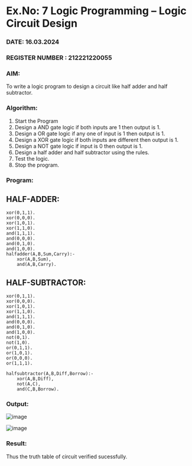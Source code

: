 # Ex.No: 7  Logic Programming –  Logic Circuit Design

### DATE:  16.03.2024

### REGISTER NUMBER : 212221220055

### AIM: 
To write a logic program to design a circuit like half adder and half subtractor.

###  Algorithm:
1. Start the Program
2. Design a AND gate logic if both inputs are 1 then output is 1.
3. Design a OR gate logic if any one of input is 1 then output is 1.
4. Design a XOR gate logic if both inputs are different then output is 1.
5. Design a NOT gate logic if input is 0 then output is 1.
6. Design a half adder and half subtractor using the rules.
7. Test the logic.
8. Stop the program.

### Program:

## HALF-ADDER:
```
xor(0,1,1).
xor(0,0,0).
xor(1,0,1).
xor(1,1,0).
and(1,1,1).
and(0,0,0).
and(0,1,0).
and(1,0,0).
halfadder(A,B,Sum,Carry):-
    xor(A,B,Sum),
    and(A,B,Carry).
```

## HALF-SUBTRACTOR:
```
xor(0,1,1).
xor(0,0,0).
xor(1,0,1).
xor(1,1,0).
and(1,1,1).
and(0,0,0).
and(0,1,0).
and(1,0,0).
not(0,1).
not(1,0).
or(0,1,1).
or(1,0,1).
or(0,0,0).
or(1,1,1).

halfsubtractor(A,B,Diff,Borrow):-
    xor(A,B,Diff),
    not(A,C),
    and(C,B,Borrow).
```










### Output:
![image](https://github.com/SyedJaveed786/AI_Lab_2023-24/assets/106874713/1272bbeb-3e94-4ff9-9f03-9ea7e88aa5b8)

![image](https://github.com/SyedJaveed786/AI_Lab_2023-24/assets/106874713/815d7d48-cea1-4af8-8d17-8531cbc48114)





### Result:
Thus the truth table of circuit verified sucessfully.
